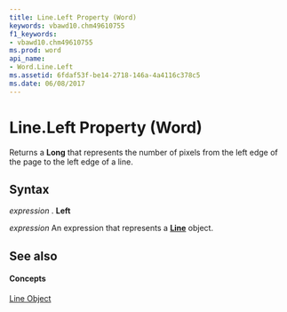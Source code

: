 ```yaml
---
title: Line.Left Property (Word)
keywords: vbawd10.chm49610755
f1_keywords:
- vbawd10.chm49610755
ms.prod: word
api_name:
- Word.Line.Left
ms.assetid: 6fdaf53f-be14-2718-146a-4a4116c378c5
ms.date: 06/08/2017
---
```



# Line.Left Property (Word)

Returns a  **Long** that represents the number of pixels from the left edge of the page to the left edge of a line.


## Syntax

 _expression_ . **Left**

 _expression_ An expression that represents a **[Line](line-object-word.md)** object.


## See also


#### Concepts


[Line Object](line-object-word.md)

